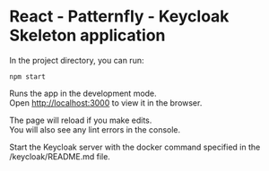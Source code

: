 # React - Patternfly - Keycloak Skeleton application

In the project directory, you can run:

`npm start`

Runs the app in the development mode.\
Open [http://localhost:3000](http://localhost:3000) to view it in the browser.

The page will reload if you make edits.\
You will also see any lint errors in the console.

Start the Keycloak server with the docker command specified in the /keycloak/README.md file.
